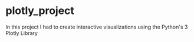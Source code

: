 # plotly_project
In this project I had to create interactive visualizations using the Python's 3 Plotly Library
